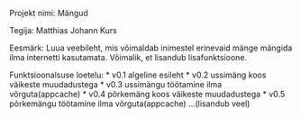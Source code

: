 


Projekt nimi: Mängud

Tegija: Matthias Johann Kurs

Eesmärk: Luua veebileht, mis võimaldab inimestel erinevaid mänge mängida ilma internetti kasutamata. Võimalik, et lisandub lisafunktsioone.

Funktsioonalsuse loetelu:
	* v0.1 algeline esileht
	* v0.2 ussimäng koos väikeste muudadustega
	* v0.3 ussimängu töötamine ilma võrguta(appcache)
	* v0.4 põrkemäng koos väikeste muudadustega
	* v0.5 põrkemängu töötamine ilma võrguta(appcache)
	...(lisandub veel)
	

